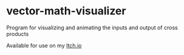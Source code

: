 # vector-math-visualizer
Program for visualizing and animating the inputs and output of cross products

Available for use on my [Itch.io](https://addmix.itch.io/vector-math-visualizer)

